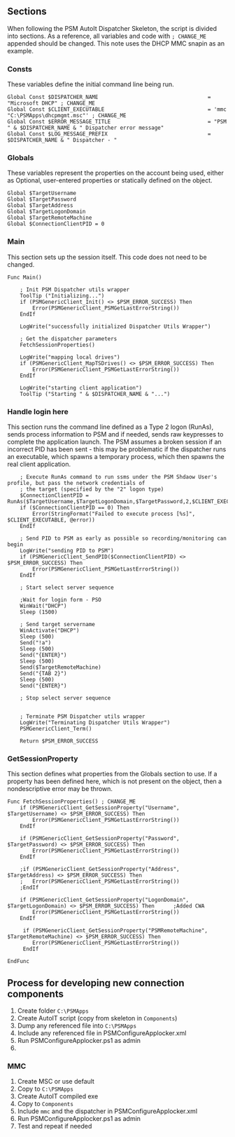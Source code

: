 ## Sections
When following the PSM AutoIt Dispatcher Skeleton, the script is divided into sections.
As a reference, all variables and code with `; CHANGE_ME` appended should be changed.
This note uses the DHCP MMC snapin as an example.

### Consts
These variables define the initial command line being run.

```autoit
Global Const $DISPATCHER_NAME									= "Microsoft DHCP" ; CHANGE_ME
Global Const $CLIENT_EXECUTABLE									= 'mmc "C:\PSMApps\dhcpmgmt.msc"' ; CHANGE_ME
Global Const $ERROR_MESSAGE_TITLE  								= "PSM " & $DISPATCHER_NAME & " Dispatcher error message"
Global Const $LOG_MESSAGE_PREFIX 								= $DISPATCHER_NAME & " Dispatcher - "
```

### Globals
These variables represent the properties on the account being used, either as Optional, user-entered properties or statically defined on the object.

```autoit
Global $TargetUsername
Global $TargetPassword
Global $TargetAddress
Global $TargetLogonDomain
Global $TargetRemoteMachine
Global $ConnectionClientPID = 0
```


### Main
This section sets up the session itself.
This code does not need to be changed.

```autoit
Func Main()

	; Init PSM Dispatcher utils wrapper
	ToolTip ("Initializing...")
	if (PSMGenericClient_Init() <> $PSM_ERROR_SUCCESS) Then
		Error(PSMGenericClient_PSMGetLastErrorString())
	EndIf

	LogWrite("successfully initialized Dispatcher Utils Wrapper")

	; Get the dispatcher parameters
	FetchSessionProperties()

	LogWrite("mapping local drives")
	if (PSMGenericClient_MapTSDrives() <> $PSM_ERROR_SUCCESS) Then
		Error(PSMGenericClient_PSMGetLastErrorString())
	EndIf

	LogWrite("starting client application")
	ToolTip ("Starting " & $DISPATCHER_NAME & "...")
```


### Handle login here
This section runs the command line defined as a Type 2 logon (RunAs), sends process information to PSM and if needed, sends raw keypresses to complete the application launch.
The PSM assumes a broken session if an incorrect PID has been sent - this may be problematic if the dispatcher runs an executable, which spawns a temporary process, which then spawns the real client application.


```autoit
	; Execute RunAs command to run ssms under the PSM Shdaow User's profile, but pass the network credentials of
   	; the target (specified by the "2" logon type)
	$ConnectionClientPID = RunAs($TargetUsername,$TargetLogonDomain,$TargetPassword,2,$CLIENT_EXECUTABLE)
	if ($ConnectionClientPID == 0) Then
		Error(StringFormat("Failed to execute process [%s]", $CLIENT_EXECUTABLE, @error))
	EndIf

	; Send PID to PSM as early as possible so recording/monitoring can begin
 	LogWrite("sending PID to PSM")
 	if (PSMGenericClient_SendPID($ConnectionClientPID) <> $PSM_ERROR_SUCCESS) Then
 		Error(PSMGenericClient_PSMGetLastErrorString())
 	EndIf

    ; Start select server sequence

	;Wait for login form - PSO
    WinWait("DHCP")
	Sleep (1500)

    ; Send target servername
	WinActivate("DHCP")
	Sleep (500)
    Send("!a")
    Sleep (500)
	Send("{ENTER}")
	Sleep (500)
	Send($TargetRemoteMachine)
    Send("{TAB 2}")
    Sleep (500)
    Send("{ENTER}")

    ; Stop select server sequence


	; Terminate PSM Dispatcher utils wrapper
	LogWrite("Terminating Dispatcher Utils Wrapper")
	PSMGenericClient_Term()

	Return $PSM_ERROR_SUCCESS
```


### GetSessionProperty
This section defines what properties from the Globals section to use. If a property has been defined here, which is not present on the object, then a nondescriptive error may be thrown.

```autoit
Func FetchSessionProperties() ; CHANGE_ME
	if (PSMGenericClient_GetSessionProperty("Username", $TargetUsername) <> $PSM_ERROR_SUCCESS) Then
		Error(PSMGenericClient_PSMGetLastErrorString())
	EndIf

	if (PSMGenericClient_GetSessionProperty("Password", $TargetPassword) <> $PSM_ERROR_SUCCESS) Then
		Error(PSMGenericClient_PSMGetLastErrorString())
	EndIf

	;if (PSMGenericClient_GetSessionProperty("Address", $TargetAddress) <> $PSM_ERROR_SUCCESS) Then
	;	Error(PSMGenericClient_PSMGetLastErrorString())
	;EndIf

	if (PSMGenericClient_GetSessionProperty("LogonDomain", $TargetLogonDomain) <> $PSM_ERROR_SUCCESS) Then		;Added CWA
		Error(PSMGenericClient_PSMGetLastErrorString())
	EndIf

	 if (PSMGenericClient_GetSessionProperty("PSMRemoteMachine", $TargetRemoteMachine) <> $PSM_ERROR_SUCCESS) Then
		Error(PSMGenericClient_PSMGetLastErrorString())
	 EndIf

EndFunc
```



## Process for developing new connection components
1. Create folder `C:\PSMApps`
2. Create AutoIT script (copy from skeleton in `Components`)
3. Dump any referenced file into `C:\PSMApps`
4. Include any referenced file in PSMConfigureApplocker.xml
5. Run PSMConfigureApplocker.ps1 as admin
6. 

### MMC
1. Create MSC or use default
2. Copy to `C:\PSMApps`
3. Create AutoIT compiled exe
4. Copy to `Components`
5. Include `mmc` and the dispatcher in PSMConfigureApplocker.xml
6. Run PSMConfigureApplocker.ps1 as admin
7. Test and repeat if needed